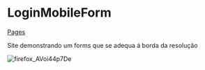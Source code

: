 # LoginMobileForm

[Pages](https://ana-coutinho.github.io/LoginMobileForm/)

Site demonstrando um forms que se adequa á borda da resolução

![firefox_AVoi44p7De](https://github.com/user-attachments/assets/ed3cb781-4bce-4154-97c3-75e819c3c36c)
